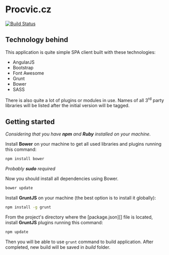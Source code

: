 # Procvic.cz

[![Build Status](https://travis-ci.org/procvic/web-application.svg?branch=tests)](https://travis-ci.org/procvic/web-application)

## Technology behind

This application is quite simple SPA client built with these technologies:

* AngularJS
* Bootstrap
* Font Awesome
* Grunt
* Bower
* SASS

There is also quite a lot of plugins or modules in use. Names of all 3<sup>rd</sup> party libraries will be listed after
the initial version will be tagged.

## Getting started

_Considering that you have **npm** and **Ruby** installed on your machine._

Install **Bower** on your machine to get all used libraries and plugins running this command:

```bash
npm install bower
```
_Probably **sudo** required_

Now you should install all dependencies using Bower.

```bash
bower update
```

Install **GruntJS** on your machine (the best option is to install it globally):

```bash
npm install -g grunt
```

From the project's directory where the [package.json][] file is located, install **GruntJS** plugins running 
this command:

```bash
npm update
```

Then you will be able to use `grunt` command to build application. After completed, new build will be saved in _build_ 
folder.
